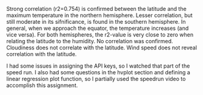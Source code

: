 Strong correlation (r2=0.754) is confirmed between the latitude and the maximum temperature in the northern hemisphere. Lesser correlation, but still moderate in its sifnificance, is found in the southern hemisphere. In general, when we approach the equator, the temperature increases (and vice versa).
For both hemispheres, the r2-value is very close to zero when relating the latitude to the humidity. No correlation was confirmed.
Cloudiness does not correlate with the latitude. 
Wind speed does not reveal correlation with the latitude.

I had some issues in assigning the API keys, so I watched that part of the speed run. I also had some questions in the hvplot section and defining a linear regression plot function, so I partially used the speedrun video to accomplish this assignment.
